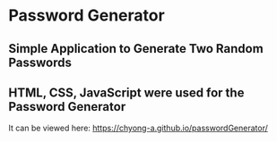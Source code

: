 # Password Generator

## Simple Application to Generate Two Random Passwords

## HTML, CSS, JavaScript were used for the Password Generator

It can be viewed here:
https://chyong-a.github.io/passwordGenerator/